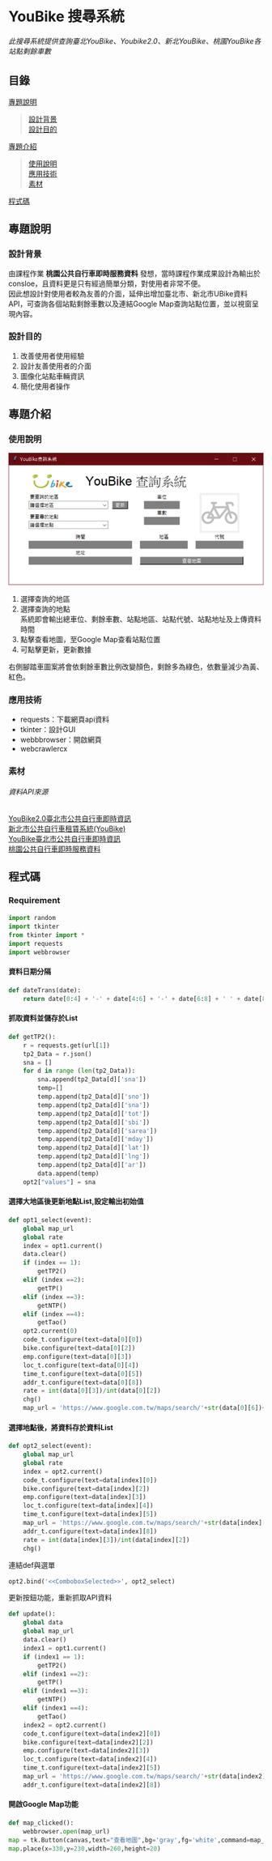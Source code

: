 # YouBike 搜尋系統

###### 此搜尋系統提供查詢臺北YouBike、Youbike2.0、新北YouBike、桃園YouBike各站點剩餘車數


## 目錄
[專題說明](https://github.com/yu-chen11/ubike-search/blob/main/README.md#%E5%B0%88%E9%A1%8C%E8%AA%AA%E6%98%8E)  
>[設計背景](https://github.com/yu-chen11/ubike-search/blob/main/README.md#%E8%A8%AD%E8%A8%88%E8%83%8C%E6%99%AF)  
>[設計目的](https://github.com/yu-chen11/ubike-search/blob/main/README.md#%E8%A8%AD%E8%A8%88%E7%9B%AE%E7%9A%84)

[專題介紹](https://github.com/yu-chen11/ubike-search/blob/main/README.md#%E5%B0%88%E9%A1%8C%E4%BB%8B%E7%B4%B9)
>[使用說明](https://github.com/yu-chen11/ubike-search/blob/main/README.md#%E4%BD%BF%E7%94%A8%E8%AA%AA%E6%98%8E)       
>[應用技術](https://github.com/yu-chen11/ubike-search/blob/main/README.md#%E6%87%89%E7%94%A8%E6%8A%80%E8%A1%93)       
>[素材](https://github.com/yu-chen11/ubike-search/blob/main/README.md#%E7%B4%A0%E6%9D%90)

[程式碼](https://github.com/yu-chen11/ubike-search/blob/main/README.md#%E7%A8%8B%E5%BC%8F%E7%A2%BC)

## 專題說明

### 設計背景

由課程作業 **桃園公共自行車即時服務資料** 發想，當時課程作業成果設計為輸出於consloe，且資料更是只有經過簡單分類，對使用者非常不便。  
因此想設計對使用者較為友善的介面，延伸出增加臺北市、新北市UBike資料API，可查詢各個站點剩餘車數以及連結Google Map查詢站點位置，並以視窗呈現內容。

### 設計目的
1. 改善使用者使用經驗
1. 設計友善使用者的介面
1. 圖像化站點車輛資訊
1. 簡化使用者操作

## 專題介紹

### 使用說明
![使用介面](img_readme/main.png)
1. 選擇查詢的地區
2. 選擇查詢的地點  
系統即會輸出總車位、剩餘車數、站點地區、站點代號、站點地址及上傳資料時間
3. 點擊查看地圖，至Google Map查看站點位置
4. 可點擊更新，更新數據
   
右側腳踏車圖案將會依剩餘車數比例改變顏色，剩餘多為綠色，依數量減少為黃、紅色。

### 應用技術
* requests：下載網頁api資料
* tkinter：設計GUI
* webbbrowser：開啟網頁
* webcrawlercx

### 素材
###### 資料API來源


[YouBike2.0臺北市公共自行車即時資訊](https://data.gov.tw/dataset/137993)  
[新北市公共自行車租賃系統(YouBike)](https://data.ntpc.gov.tw/datasets/71CD1490-A2DF-4198-BEF1-318479775E8A)  
[YouBike臺北市公共自行車即時資訊](https://data.gov.tw/dataset/128706)  
[桃園公共自行車即時服務資料](https://data.tycg.gov.tw/opendata/datalist/datasetMeta?oid=5ca2bfc7-9ace-4719-88ae-4034b9a5a55c)

## 程式碼

### Requirement

```py
import random
import tkinter
from tkinter import *
import requests
import webbrowser
```
#### 資料日期分隔
```py
def dateTrans(date):
    return date[0:4] + '-' + date[4:6] + '-' + date[6:8] + ' ' + date[8:10] + ':' + date[10:12] + ':' + date[12:14]
```
#### 抓取資料並儲存於List
```py
def getTP2():
    r = requests.get(url[1])
    tp2_Data = r.json()
    sna = []
    for d in range (len(tp2_Data)):
        sna.append(tp2_Data[d]['sna'])
        temp=[]
        temp.append(tp2_Data[d]['sno'])
        temp.append(tp2_Data[d]['sna'])
        temp.append(tp2_Data[d]['tot'])
        temp.append(tp2_Data[d]['sbi'])
        temp.append(tp2_Data[d]['sarea'])
        temp.append(tp2_Data[d]['mday'])
        temp.append(tp2_Data[d]['lat'])
        temp.append(tp2_Data[d]['lng'])
        temp.append(tp2_Data[d]['ar'])
        data.append(temp)
    opt2["values"] = sna
```
#### 選擇大地區後更新地點List,設定輸出初始值
```py
def opt1_select(event):
    global map_url
    global rate
    index = opt1.current()
    data.clear()
    if (index == 1):
        getTP2()
    elif (index ==2):
        getTP()
    elif (index ==3):
        getNTP()
    elif (index ==4):
        getTao()
    opt2.current(0)
    code_t.configure(text=data[0][0])
    bike.configure(text=data[0][2])
    emp.configure(text=data[0][3])
    loc_t.configure(text=data[0][4])
    time_t.configure(text=data[0][5])
    addr_t.configure(text=data[0][8])
    rate = int(data[0][3])/int(data[0][2])
    chg()
    map_url = 'https://www.google.com.tw/maps/search/'+str(data[0][6])+','+str(data[0][7])
```
#### 選擇地點後，將資料存於資料List
```py
def opt2_select(event):
    global map_url
    global rate
    index = opt2.current()
    code_t.configure(text=data[index][0])
    bike.configure(text=data[index][2])
    emp.configure(text=data[index][3])
    loc_t.configure(text=data[index][4])
    time_t.configure(text=data[index][5])
    map_url = 'https://www.google.com.tw/maps/search/'+str(data[index][6])+','+str(data[index][7])
    addr_t.configure(text=data[index][8])
    rate = int(data[index][3])/int(data[index][2])
    chg()
```
連結def與選單
```py
opt2.bind('<<ComboboxSelected>>', opt2_select)
```
更新按鈕功能，重新抓取API資料
```py
def update():
    global data
    global map_url
    data.clear()
    index1 = opt1.current()
    if (index1 == 1):
        getTP2()
    elif (index1 ==2):
        getTP()
    elif (index1 ==3):
        getNTP()
    elif (index1 ==4):
        getTao()
    index2 = opt2.current()
    code_t.configure(text=data[index2][0])
    bike.configure(text=data[index2][2])
    emp.configure(text=data[index2][3])
    loc_t.configure(text=data[index2][4])
    time_t.configure(text=data[index2][5])
    map_url = 'https://www.google.com.tw/maps/search/'+str(data[index2][6])+','+str(data[index2][7])
    addr_t.configure(text=data[index2][8])
```
#### 開啟Google Map功能
```py
def map_clicked():
    webbrowser.open(map_url)
map = tk.Button(canvas,text="查看地圖",bg='gray',fg='white',command=map_clicked)
map.place(x=330,y=230,width=260,height=20)
```
